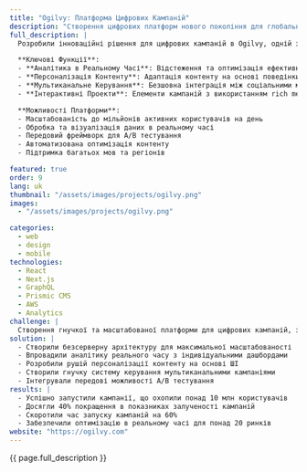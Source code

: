 ```yaml
---
title: "Ogilvy: Платформа Цифрових Кампаній"
description: "Створення цифрових платформ нового покоління для глобальних брендів з аналітикою в реальному часі"
full_description: |
  Розробили інноваційні рішення для цифрових кампаній в Ogilvy, одній з провідних світових рекламних агенцій, що дозволяють глобальним брендам створювати та керувати імерсивними маркетинговими проектами. Платформа поєднує передову аналітику, персоналізацію контенту в реальному часі та керування мультиканальними кампаніями для створення високоефективної взаємодії з клієнтами через цифрові точки контакту.

  **Ключові Функції**:
  - **Аналітика в Реальному Часі**: Відстеження та оптимізація ефективності кампаній в реальному часі
  - **Персоналізація Контенту**: Адаптація контенту на основі поведінки користувачів з використанням ШІ
  - **Мультиканальне Керування**: Безшовна інтеграція між соціальними мережами, веб та мобільними платформами
  - **Інтерактивні Проекти**: Елементи кампаній з використанням rich media та доповненої реальності

  **Можливості Платформи**:
  - Масштабованість до мільйонів активних користувачів на день
  - Обробка та візуалізація даних в реальному часі
  - Передовий фреймворк для A/B тестування
  - Автоматизована оптимізація контенту
  - Підтримка багатьох мов та регіонів

featured: true
order: 9
lang: uk
thumbnail: "/assets/images/projects/ogilvy.png"
images:
  - "/assets/images/projects/ogilvy.png"

categories:
  - web
  - design
  - mobile
technologies:
  - React
  - Next.js
  - GraphQL
  - Prismic CMS
  - AWS
  - Analytics
challenge: |
  Створення гнучкої та масштабованої платформи для цифрових кампаній, здатної обробляти мільйони користувачів, надаючи аналітику в реальному часі та персоналізацію контенту. Система мала підтримувати багато мов, регіонів та безшовно інтегруватися з різними платформами соціальних мереж та аналітичними інструментами.
solution: |
  - Створили безсерверну архітектуру для максимальної масштабованості
  - Впровадили аналітику реального часу з індивідуальними дашбордами
  - Розробили рушій персоналізації контенту на основі ШІ
  - Створили гнучку систему керування мультиканальними кампаніями
  - Інтегрували передові можливості A/B тестування
results: |
  - Успішно запустили кампанії, що охопили понад 10 млн користувачів
  - Досягли 40% покращення в показниках залученості кампаній
  - Скоротили час запуску кампаній на 60%
  - Забезпечили оптимізацію в реальному часі для понад 20 ринків
website: "https://ogilvy.com"
---
```


{{ page.full_description }}